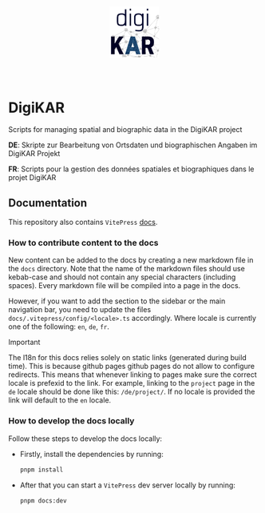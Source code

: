 <div style="display:flex;justify-content:center;padding-bottom:3em;">
  <img src="./DigiKAR_logo-small.png" alt="DigiKAR" width="100"/>
</div>

# DigiKAR

Scripts for managing spatial and biographic data in the DigiKAR project

**DE**: Skripte zur Bearbeitung von Ortsdaten und biographischen Angaben im DigiKAR Projekt

**FR**: Scripts pour la gestion des données spatiales et biographiques dans le projet DigiKAR

## Documentation

This repository also contains `VitePress` [docs](https://ieg-dhr.github.io/DigiKAR/).

### How to contribute content to the docs

New content can be added to the docs by creating a new markdown file in the `docs` directory.
Note that the name of the markdown files should use kebab-case and should not contain any special characters (including spaces).
Every markdown file will be compiled into a page in the docs.

However, if you want to add the section to the sidebar or the main navigation bar, you need to update the files `docs/.vitepress/config/<locale>.ts` accordingly. Where locale is currently one of the following: `en`, `de`, `fr`.

> [!IMPORTANT]
> The l18n for this docs relies solely on static links (generated during build time). This is because github pages github pages do not allow to configure redirects. This means that whenever linking to pages make sure the correct locale is prefexid to the link. For example, linking to the `project` page in the `de` locale should be done like this: `/de/project/`. If no locale is provided the link will default to the `en` locale.

### How to develop the docs locally

Follow these steps to develop the docs locally:

- Firstly, install the dependencies by running:

  ```bash
  pnpm install
  ```

- After that you can start a `VitePress` dev server locally by running:

  ```bash
  pnpm docs:dev
  ```
